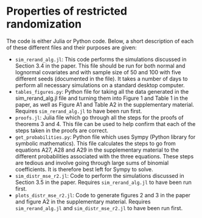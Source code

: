 # Properties of restricted randomization
 
The code is either Julia or Python code. Below, a short description of each of these different files and their purposes are given:
- `sim_rerand_alg.jl`: This code performs the simulations discussed in Section 3.4 in the paper. This file should be run for both normal and lognormal covariates and with sample size of 50 and 100 with five different seeds (documented in the file). It takes a number of days to perform all necessary simulations on a standard desktop computer.
- `tables_figures.py`: Python file for taking all the data generated in the sim_rerand_alg.jl file and turning them into Figure 1 and Table 1 in the paper, as well as Figure A1 and Table A2 in the supplementary material. Requires `sim_rerand_alg.jl` to have been run first.
- `proofs.jl`: Julia file which go through all the steps for the proofs of theorems 3 and 4. This file can be used to help confirm that each of the steps taken in the proofs are correct.
- `get_probabilities.py`: Python file which uses Sympy (Python library for symbolic mathematics). This file calculates the steps to go from equations A27, A28 and A29 in the supplementary material to the different probabilities associated with the three equations. These steps are tedious and involve going through large sums of binomial coefficients. It is therefore best left for Sympy to solve.
- `sim_distr_mse_r2.jl`: Code to perform the simulations discussed in Section 3.5 in the paper. Requires `sim_rerand_alg.jl` to have been run first.
- `plots_distr_mse_r2.jl`: Code to generate figures 2 and 3 in the paper and figure A2 in the supplementary material. Requires `sim_rerand_alg.jl` and `sim_distr_mse_r2.jl` to have been run first.
